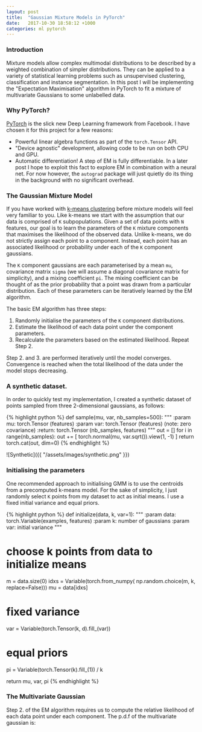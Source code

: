 ```yaml
---
layout: post
title:  "Gaussian Mixture Models in PyTorch"
date:   2017-10-30 18:58:12 +1000
categories: ml pytorch
---
```


### Introduction

Mixture models allow complex multimodal distributions to be described by
a weighted combination of simpler distributions. They can be applied to a variety
of statistical learning problems such as unsupervised clustering, classification
and instance segmentation. In this post I will be implementing the
"Expectation Maximisation" algorithm in PyTorch to fit a mixture of multivariate
Gaussians to some unlabelled data.

###  Why PyTorch?

[PyTorch][pytorch] is the slick new Deep Learning framework from Facebook.
I have chosen it for this project for a few reasons:
- Powerful linear algebra functions as part of the `torch.Tensor` API.
- "Device agnostic" development, allowing code to be run on both CPU and GPU.
- Automatic differentiation! A step of EM is fully differentiable. In a later post
I hope to exploit this fact to explore EM in combination with a neural net.
For now however, the `autograd` package will just quietly do its thing in the background
with no significant overhead.

### The Gaussian Mixture Model

If you have worked with [k-means clustering][kmeans] before mixture models will
feel very familiar to you. Like k-means we start with the assumption
that our data is comprised of `K` subpopulations. Given a set of data points with
`N` features, our goal is to learn the parameters of the `K` mixture components that
maximises the likelihood of the observed data. Unlike k-means, we do not strictly
assign each point to a component. Instead, each point has an associated likelihood
or probability under each of the `K` component gaussians.

The `K` component gaussians are each parameterised by a mean `mu`, covariance
matrix `sigma` (we will assume a diagonal covariance matrix for simplicity),
and a mixing coefficient `pi`. The mixing coefficient can be thought of as
the prior probability that a point was drawn from a particular distribution. Each
of these parameters can be iteratively learned by the EM algorithm.

The basic EM algorithm has three steps:
1. Randomly initialise the parameters of the `K` component distributions.
2. Estimate the likelihood of each data point under the component parameters.
3. Recalculate the parameters based on the estimated likelihood. Repeat Step 2.

Step 2. and 3. are performed iteratively until the model converges. Convergence
is reached when the total likelihood of the data under the model stops
decreasing.

### A synthetic dataset.

In order to quickly test my implementation, I created a synthetic dataset of
points sampled from three 2-dimensional gaussians, as follows:

{% highlight python %}
def sample(mu, var, nb_samples=500):
    """
    :param mu: torch.Tensor (features)
    :param var: torch.Tensor (features) (note: zero covariance)
    :return: torch.Tensor (nb_samples, features)
    """
    out = []
    for i in range(nb_samples):
        out += [
            torch.normal(mu, var.sqrt()).view(1, -1)
        ]
    return torch.cat(out, dim=0)
{% endhighlight %}

![Synthetic]({{ "/assets/images/synthetic.png" }})


### Initialising the parameters

One recommended approach to initialising GMM is to use the centroids
from a precomputed k-means model. For the sake of simplicity, I just randomly
select `K` points from my dataset to act as initial means. I use a fixed initial variance
and equal priors.

{% highlight python %}
def initialize(data, k, var=1):
  """
  :param data: torch.Variable(examples, features)
  :param k: number of gaussians
  :param var: initial variance
  """
  # choose k points from data to initialize means
  m = data.size(0)
  idxs = Variable(torch.from_numpy(
      np.random.choice(m, k, replace=False)))
  mu = data[idxs]

  # fixed variance
  var = Variable(torch.Tensor(k, d).fill_(var))

  # equal priors
  pi = Variable(torch.Tensor(k).fill_(1)) / k

  return mu, var, pi
{% endhighlight %}


### The Multivariate Gaussian

Step 2. of the EM algorithm requires us to compute the relative likelihood of
each data point under each component. The p.d.f of the multivariate gaussian is:



[pytorch]: https://pytorch.org
[kmeans]: https://en.wikipedia.org/wiki/K-means_clustering
